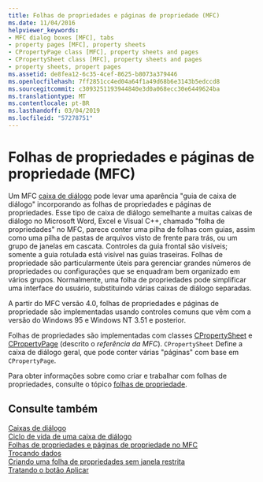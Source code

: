 ```yaml
---
title: Folhas de propriedades e páginas de propriedade (MFC)
ms.date: 11/04/2016
helpviewer_keywords:
- MFC dialog boxes [MFC], tabs
- property pages [MFC], property sheets
- CPropertyPage class [MFC], property sheets and pages
- CPropertySheet class [MFC], property sheets and pages
- property sheets, propert pages
ms.assetid: de8fea12-6c35-4cef-8625-b8073a379446
ms.openlocfilehash: 7ff2851cc4ed04a64f1a49d68b6e3143b5edccd8
ms.sourcegitcommit: c3093251193944840e3d0a068ecc30e6449624ba
ms.translationtype: MT
ms.contentlocale: pt-BR
ms.lasthandoff: 03/04/2019
ms.locfileid: "57278751"
---
```

# <a name="property-sheets-and-property-pages-mfc"></a>Folhas de propriedades e páginas de propriedade (MFC)

Um MFC [caixa de diálogo](../mfc/dialog-boxes.md) pode levar uma aparência "guia de caixa de diálogo" incorporando as folhas de propriedades e páginas de propriedades. Esse tipo de caixa de diálogo semelhante a muitas caixas de diálogo no Microsoft Word, Excel e Visual C++, chamado "folha de propriedades" no MFC, parece conter uma pilha de folhas com guias, assim como uma pilha de pastas de arquivos visto de frente para trás, ou um grupo de janelas em cascata. Controles da guia frontal são visíveis; somente a guia rotulada está visível nas guias traseiras. Folhas de propriedade são particularmente úteis para gerenciar grandes números de propriedades ou configurações que se enquadram bem organizado em vários grupos. Normalmente, uma folha de propriedades pode simplificar uma interface do usuário, substituindo várias caixas de diálogo separadas.

A partir do MFC versão 4.0, folhas de propriedades e páginas de propriedade são implementadas usando controles comuns que vêm com a versão do Windows 95 e Windows NT 3.51 e posterior.

Folhas de propriedades são implementadas com classes [CPropertySheet](../mfc/reference/cpropertysheet-class.md) e [CPropertyPage](../mfc/reference/cpropertypage-class.md) (descrito o *referência da MFC*). `CPropertySheet` Define a caixa de diálogo geral, que pode conter várias "páginas" com base em `CPropertyPage`.

Para obter informações sobre como criar e trabalhar com folhas de propriedades, consulte o tópico [folhas de propriedade](../mfc/property-sheets-mfc.md).

## <a name="see-also"></a>Consulte também

[Caixas de diálogo](../mfc/dialog-boxes.md)<br/>
[Ciclo de vida de uma caixa de diálogo](../mfc/life-cycle-of-a-dialog-box.md)<br/>
[Folhas de propriedades e páginas de propriedade no MFC](../mfc/property-sheets-and-property-pages-in-mfc.md)<br/>
[Trocando dados](../mfc/exchanging-data.md)<br/>
[Criando uma folha de propriedades sem janela restrita](../mfc/creating-a-modeless-property-sheet.md)<br/>
[Tratando o botão Aplicar](../mfc/handling-the-apply-button.md)
